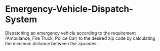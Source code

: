 # Emergency-Vehicle-Dispatch-System
Dispatching an emergency vehicle according to the requirement (Ambulance, Fire Truck,  Police Car) to the desired zip code by calculating the minimum distance between the zipcodes.

